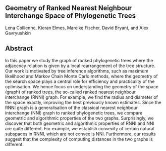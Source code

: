 ## Geometry of Ranked Nearest Neighbour Interchange Space of Phylogenetic Trees

Lena Collienne, Kieran Elmes, Mareike Fischer, David Bryant, and Alex Gavryushkin

## Abstract

In this paper we study the graph of ranked phylogenetic trees where the adjacency relation is given by a local rearrangement of the tree structure.
Our work is motivated by tree inference algorithms, such as maximum likelihood and Markov Chain Monte Carlo methods, where the geometry of the search space plays a central role for efficiency and practicality of the optimisation.
We hence focus on understanding the geometry of the space (graph) of ranked trees, the so-called ranked nearest neighbour interchange (RNNI) graph.
For example, we find the radius and diameter of the space exactly, improving the best previously known estimates.
Since the RNNI graph is a generalisation of the classical nearest neighbour interchange (NNI) graph to ranked phylogenetic trees, we compare geometric and algorithmic properties of the two graphs.
Surprisingly, we discover that both geometric and algorithmic properties of RNNI and NNI are quite different.
For example, we establish convexity of certain natural subspaces in RNNI, which are not convex is NNI.
Furthermore, our results suggest that the complexity of computing distances in the two graphs is different.
